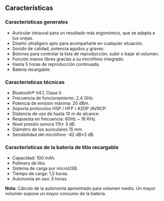 ## Características

### Características generales

* Auricular intraural para un resultado más ergonómico, que se adapta a tus orejas.
* Diseño ultraligero apto para acompañarte en cualquier situación.
* Sonido de calidad, potencia agudos y graves.
* Botones para controlar la lista de reproducción, subir o bajar el volumen.
* Función manos libres gracias a su micrófono integrado.
* Hasta 5 horas de reproducción continuada.
* Batería recargable.

### Características técnicas

*	Bluetooth® V4.1, Clase II.
* Frecuencia de funcionamiento: 2,4 GHz.
* Potencia de emisión máxima: 20 dBm.
* Soporta protocolos HSP / HFP / A2DP /AVRCP.
*	Distancia de uso de hasta 10 m de alcance.
* Respuesta en frecuencia: 60Hz ~ 18 KHz.
* Nivel presión sonora 115± 3 dB.
* Diámetro de los auriculares 15 mm.
* Sensibilidad del micrófono -42 dB±3 dB.

### Características de la batería de litio recargable

*	Capacidad: 100 mAh.
* Polímero de litio.
*	Sistema de carga por microUSB.
*	Tiempo de carga: 1,5 horas.
*	Autonomía en uso: 5 horas.

**Nota:**  Cálculo de la autonomía aproximado para volumen medio. Un mayor volumen supone un mayor consumo de la batería. 
